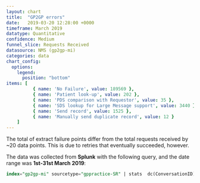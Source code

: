 ```yaml
---
layout: chart
title:  "GP2GP errors"
date:   2019-03-20 12:28:00 +0000
timeframe: March 2019
datatype: Quantitative
confidence: Medium
funnel_slice: Requests Received
datasource: NMS (gp2gp-mi)
categories: data
chart_config: 
  options:
    legend:
      position: "bottom"
items: [ 
          { name: 'No Failure', value: 189569 },
          { name: 'Patient look-up', value: 202 },
          { name: 'PDS comparison with Requestor', value: 35 },
          { name: 'SDS lookup for Large Message support', value: 3440 },
          { name: 'Send record', value: 1525 },
          { name: 'Manually send duplicate record', value: 12 }
    ]
---
```

The total of extract failure points differ from the total requests received by ~20 data points. This is due to retries that eventually succeeded, however.

The data was collected from **Splunk** with the following query, and the date range was **1st-31st March 2019**:

```sql
index="gp2gp-mi" sourcetype="gppractice-SR" | stats  dc(ConversationID) as Requests by ExtractFailurePoint 
```
